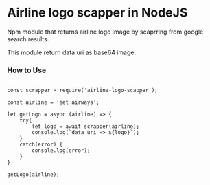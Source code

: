 # Airline logo scapper in NodeJS

Npm module that returns airline logo image by scaprring from google search results.

This module return data uri as base64 image.

### How to Use

```JS

const scrapper = require('airline-logo-scapper');

const airline = 'jet airways';

let getLogo = async (airline) => {
    try{
        let logo = await scrapper(airline);
        console.log(`data uri => ${logo}`);
    }
    catch(error) {
        console.log(error);
    }
}

getLogo(airline);

```